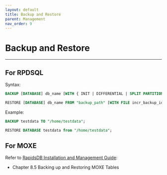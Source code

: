 ```yaml
---
layout: default
title: Backup and Restore
parent: Management
nav_order: 9
---
```


# Backup and Restore

---

## For RPDSQL

Syntax:

```sql
BACKUP [DATABASE] db_name [WITH { INIT | DIFFERENTIAL | SPLIT PARTITIONS [BY 2] }] TO "backup_path" [(OPTION resource_pool = resource_pool_name)]

RESTORE [DATABASE] db_name FROM "backup_path" [WITH FILE incr_backup_id] [sync_options] [(OPTION resource_pool = resource_pool_name)]
```

Example:

```sql
BACKUP testdata TO "/home/testdata";

RESTORE DATABASE testdata from "/home/testdata";
```

## For MOXE

Refer to [RapidsDB Installation and Management Guide](../downloads/RapidsDB_Installation_and_Management_Guide_Release_v4.3.3.pdf):

* Chapter 8.5 Backing up and Restoring MOXE Tables
